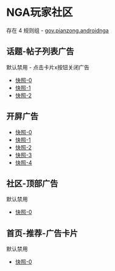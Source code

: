 # NGA玩家社区

存在 4 规则组 - [gov.pianzong.androidnga](/src/apps/gov.pianzong.androidnga.ts)

## 话题-帖子列表广告

默认禁用 - 点击卡片x按钮关闭广告

- [快照-0](https://i.gkd.li/import/12655805)
- [快照-1](https://i.gkd.li/import/12706140)
- [快照-2](https://i.gkd.li/import/13303236)

## 开屏广告

- [快照-0](https://i.gkd.li/import/12476484)
- [快照-1](https://i.gkd.li/import/12706127)
- [快照-2](https://i.gkd.li/import/12864707)
- [快照-3](https://i.gkd.li/import/12911882)
- [快照-4](https://i.gkd.li/import/13798686)

## 社区-顶部广告

默认禁用

- [快照-0](https://i.gkd.li/import/12706132)

## 首页-推荐-广告卡片

默认禁用

- [快照-0](https://i.gkd.li/import/12482727)
